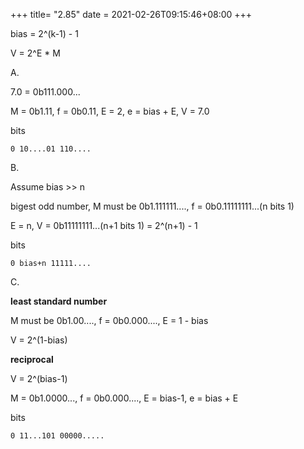 +++
title= "2.85"
date = 2021-02-26T09:15:46+08:00
+++

bias = 2^(k-1) - 1

V = 2^E * M

A.

7.0 = 0b111.000...

M = 0b1.11, f = 0b0.11, E = 2, e = bias + E, V = 7.0

bits

    0 10....01 110....

B.

Assume bias >> n

bigest odd number, M must be 0b1.111111...., f = 0b0.11111111...(n bits 1)

E = n, V = 0b11111111...(n+1 bits 1) = 2^(n+1) - 1

bits

    0 bias+n 11111....

C.

**least standard number**

M must be 0b1.00...., f = 0b0.000...., E = 1 - bias

V = 2^(1-bias)

**reciprocal**

V = 2^(bias-1)

M = 0b1.0000..., f = 0b0.000...., E = bias-1, e = bias + E

bits

    0 11...101 00000.....
